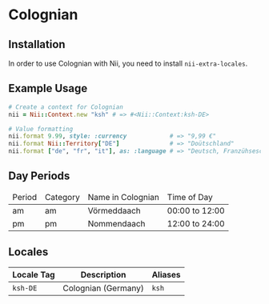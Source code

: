 <!-- This file has been generated. Source: src/docs/languages/_template.md.erb -->

# Colognian

## Installation

In order to use Colognian with Nii, you need to install `nii-extra-locales`.

## Example Usage

``` ruby
# Create a context for Colognian
nii = Nii::Context.new "ksh" # => #<Nii::Context:ksh-DE>

# Value formatting
nii.format 9.99, style: :currency            # => "9,99 €"
nii.format Nii::Territory["DE"]              # => "Doütschland"
nii.format ["de", "fr", "it"], as: :language # => "Deutsch, Franzühsesch un Etalljähnesch"
```

## Day Periods


<table>
  <thead>
    <tr>
      <td>Period</td>
      <td>Category</td>
      <td>Name in Colognian</td>
      <td>Time of Day</td>
    </tr>
  </thead>
  <tbody>
    <tr>
      <td>am</td>
      <td>am</td>
      <td>Vörmeddaach</td>
      <td>00:00 to 12:00</td>
    </tr>
    <tr>
      <td>pm</td>
      <td>pm</td>
      <td>Nommendaach</td>
      <td>12:00 to 24:00</td>
    </tr>
  </tbody>
</table>



## Locales

<table>
  <thead>
    <tr>
      <th>Locale Tag</th>
      <th>Description</th>
      <th>Aliases</th>
    </tr>
  </thead>
  <tbody>
    <tr>
      <td><code>ksh-DE</code></td>
      <td>Colognian (Germany)</td>
      <td><code>ksh</code></td>
    </tr>
  </tbody>
</table>

